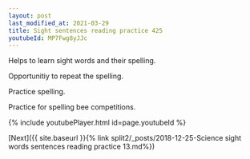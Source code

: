 ```yaml
---
layout: post
last_modified_at: 2021-03-29
title: Sight sentences reading practice 425
youtubeId: MP7Fwg8yJJc
---
```

 
 
Helps to learn sight words and their spelling.

Opportunitiy to repeat the spelling. 

Practice spelling. 
 
Practice for spelling bee competitions. 
 
{% include youtubePlayer.html id=page.youtubeId %}
 
 

[Next]({{ site.baseurl }}{% link  split2/_posts/2018-12-25-Science sight words sentences reading practice 13.md%})
 
